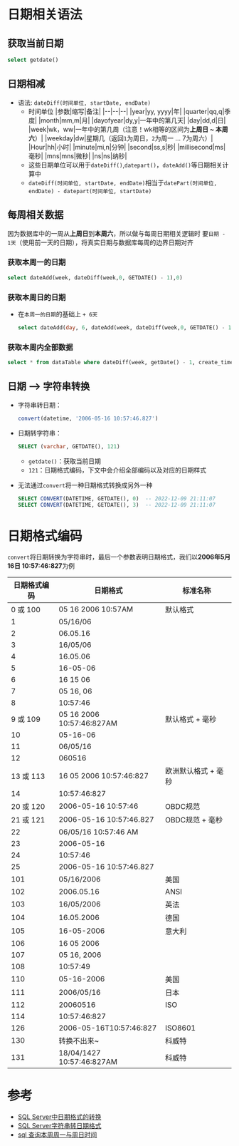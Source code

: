 # 日期相关语法
## 获取当前日期

```sql
select getdate()
```

## 日期相减
* 语法: `dateDiff(时间单位, startDate, endDate)`
  * 时间单位
    |参数|缩写|备注|
    |--|--|--|
    |year|yy, yyyy|年|
    |quarter|qq,q|季度|
    |month|mm,m|月|
    |dayofyear|dy,y|一年中的第几天|
    |day|dd,d|日|
    |week|wk，ww|一年中的第几周（注意！wk相等的区间为**上周日 ~ 本周六**）|
    |weekday|dw|星期几（返回`1`为周日，`2`为周一 ... 7为周六）|
    |Hour|hh|小时|
    |minute|mi,n|分钟|
    |second|ss,s|秒|
    |millisecond|ms|毫秒|
    |mns|mns|微秒|
    |ns|ns|纳秒|
  * 这些日期单位可以用于`dateDiff()`,`datepart()`，`dateAdd()`等日期相关计算中
  * `dateDiff(时间单位, startDate, endDate)`相当于`datePart(时间单位, endDate) - datepart(时间单位, startDate)`

## 每周相关数据
因为数据库中的一周从**上周日**到**本周六**，所以做与每周日期相关逻辑时 要`日期 - 1天`（使用前一天的日期），将真实日期与数据库每周的边界日期对齐

### 获取本周一的日期
```sql
select dateAdd(week, dateDiff(week,0, GETDATE() - 1),0)
```

### 获取本周日的日期
* 在`本周一的日期`的基础上 `+ 6天`
    ```sql
    select dateAdd(day, 6, dateAdd(week, dateDiff(week,0, GETDATE() - 1),0))
    ```

### 获取本周内全部数据
```sql
select * from dataTable where dateDiff(week, getDate() - 1, create_time - 1) = 0
```


## 日期 —> 字符串转换
* 字符串转日期：
    ```sql
    convert(datetime, '2006-05-16 10:57:46.827')
    ```

* 日期转字符串：
    ```sql
    SELECT (varchar, GETDATE(), 121)
    ```

  * `getdate()`：获取当前日期
  * `121`：日期格式编码，下文中会介绍全部编码以及对应的日期样式
* 无法通过`convert`将一种日期格式转换成另外一种

    ```sql
    SELECT CONVERT(DATETIME, GETDATE(), 0)  -- 2022-12-09 21:11:07
    SELECT CONVERT(DATETIME, GETDATE(), 3)  -- 2022-12-09 21:11:07
    ```

# 日期格式编码
`convert`将日期转换为字符串时，最后一个参数表明日期格式，我们以**2006年5月16日 10:57:46:827**为例

|日期格式编码|日期格式|标准名称|
|--|--|--|
|0 或 100|05 16 2006 10:57AM|默认格式|
|1|05/16/06|
|2|06.05.16|
|3|16/05/06|
|4|16.05.06|
|5|16-05-06|
|6|16 15 06|
|7|05 16, 06|
|8|10:57:46|
|9 或 109|05 16 2006 10:57:46:827AM|默认格式 + 毫秒|
|10|05-16-06|
|11|06/05/16|
|12|060516|
|13 或 113|16 05 2006 10:57:46:827|欧洲默认格式 + 毫秒|
|14|10:57:46:827|
|20 或 120|2006-05-16 10:57:46|OBDC规范|
|21 或 121|2006-05-16 10:57:46.827|OBDC规范 + 毫秒|
|22|06/05/16 10:57:46 AM|
|23|2006-05-16|
|24|10:57:46|
|25|2006-05-16 10:57:46.827|
|101|05/16/2006|美国|
|102|2006.05.16|ANSI|
|103|16/05/2006|英法|
|104|16.05.2006|德国|
|105|16-05-2006|意大利|
|106|16 05 2006|
|107|05 16, 2006|
|108|10:57:49|
|110|05-16-2006|美国|
|111|2006/05/16|日本|
|112|20060516|ISO|
|114|10:57:46:827|
|126|2006-05-16T10:57:46:827|ISO8601|
|130|转换不出来~|科威特|
|131|18/04/1427 10:57:46:827AM|科威特|


# 参考
* [SQL Server中日期格式的转换](https://blog.csdn.net/pan_junbiao/article/details/82930852)
* [SQL Server字符串转日期格式](https://www.cnblogs.com/tiandao99/p/15430318.html)
* [sql 查询本周周一与周日时间 ](https://blog.51cto.com/mingblogs/5337355)
